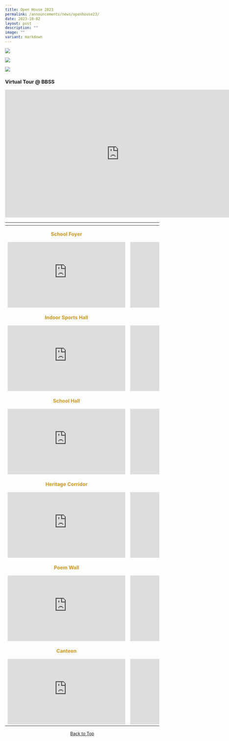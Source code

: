 ```yaml
---
title: Open House 2023
permalink: /announcements/news/openhouse23/
date: 2023-10-02
layout: post
description: ""
image: ""
variant: markdown
---
```

![](/images/2023_open%20house%20banner_29092023.png)

![](/images/PAG_schedule.png)

![](/images/Sports_schedule.png)

<a id="top"></a>
### Virtual Tour @ BBSS

<iframe width="743" height="417" src="https://www.youtube.com/embed/C4eeYHPCv2A" title="BBSS 360 VR INTRODUCTION" frameborder="0" allow="accelerometer; autoplay; clipboard-write; encrypted-media; gyroscope; picture-in-picture" allowfullscreen=""></iframe>

<table>
<thead>
  <tr>
    <th></th>
    <th></th>
  </tr>
</thead>
<tbody>
  <tr>
    <td><p style="text-align: center; color: #cf961c"><b>School Foyer</b></p><iframe width="385" height="214" src="https://www.youtube.com/embed/B-iEMWrx1EA" title="BBSS School Foyer" frameborder="0" allow="accelerometer; autoplay; clipboard-write; encrypted-media; gyroscope; picture-in-picture" allowfullscreen=""></iframe></td>
    <td><p style="text-align: center; color: #cf961c"><b>Mural Painting</b></p><iframe width="385" height="214" src="https://www.youtube.com/embed/OmIjS2FfwiQ" title="BBSS School Mural Painting" frameborder="0" allow="accelerometer; autoplay; clipboard-write; encrypted-media; gyroscope; picture-in-picture" allowfullscreen=""></iframe></td>
  </tr>
  <tr>
    <td><p style="text-align: center; color: #cf961c"><b>Indoor Sports Hall</b></p><iframe width="385" height="214" src="https://www.youtube.com/embed/JdLCGbwGErQ" title="BBSS Indoor Sports Hall" frameborder="0" allow="accelerometer; autoplay; clipboard-write; encrypted-media; gyroscope; picture-in-picture" allowfullscreen=""></iframe></td>
    <td><p style="text-align: center; color: #cf961c"><b>Library</b></p><iframe width="385" height="214" src="https://www.youtube.com/embed/fViWbR0oyyQ" title="BBSS Library" frameborder="0" allow="accelerometer; autoplay; clipboard-write; encrypted-media; gyroscope; picture-in-picture" allowfullscreen=""></iframe></td>
  </tr>
	  <tr>
    <td><p style="text-align: center; color: #cf961c"><b> School Hall</b></p><iframe width="385" height="214" src="https://www.youtube.com/embed/uyDHfg9Pa6s" title="BBSS School Hall" frameborder="0" allow="accelerometer; autoplay; clipboard-write; encrypted-media; gyroscope; picture-in-picture" allowfullscreen=""></iframe></td>
    <td><p style="text-align: center; color: #cf961c"><b>Heritage Room</b></p><iframe width="385" height="214" src="https://www.youtube.com/embed/CjBqsFbhyEI" title="BBSS Heritage Room" frameborder="0" allow="accelerometer; autoplay; clipboard-write; encrypted-media; gyroscope; picture-in-picture" allowfullscreen=""></iframe></td>
  </tr>
  <tr>
    <td><p style="text-align: center; color: #cf961c"><b>Heritage Corridor</b></p><iframe width="385" height="214" src="https://www.youtube.com/embed/wvTeLWNsXto" title="BBSS Heritage Corridor" frameborder="0" allow="accelerometer; autoplay; clipboard-write; encrypted-media; gyroscope; picture-in-picture" allowfullscreen=""></iframe></td>
    <td><p style="text-align: center; color: #cf961c"><b>Music Centre</b></p><iframe width="385" height="214" src="https://www.youtube.com/embed/RHctoVDm7HI" title="BBSS Music Centre" frameborder="0" allow="accelerometer; autoplay; clipboard-write; encrypted-media; gyroscope; picture-in-picture" allowfullscreen=""></iframe></td>
  </tr>
	  <tr>
    <td><p style="text-align: center; color: #cf961c"><b>Poem Wall </b></p><iframe width="385" height="214" src="https://www.youtube.com/embed/eOoVCX47Dlc" title="BBSS Poem Wall" frameborder="0" allow="accelerometer; autoplay; clipboard-write; encrypted-media; gyroscope; picture-in-picture" allowfullscreen=""></iframe></td>
    <td><p style="text-align: center; color: #cf961c"><b>Broadcasting Room</b></p><iframe width="385" height="214" src="https://www.youtube.com/embed/RYvKuRrg_gk" title="BBSS Broadcasting Room" frameborder="0" allow="accelerometer; autoplay; clipboard-write; encrypted-media; gyroscope; picture-in-picture" allowfullscreen=""></iframe></td>
  </tr>
  <tr>
    <td><p style="text-align: center; color: #cf961c"><b>Canteen</b></p><iframe width="385" height="214" src="https://www.youtube.com/embed/wdLs2bsvtRQ" title="BBSS Canteen" frameborder="0" allow="accelerometer; autoplay; clipboard-write; encrypted-media; gyroscope; picture-in-picture" allowfullscreen=""></iframe></td>
    <td><p style="text-align: center; color: #cf961c"><b>Field</b></p><iframe width="385" height="214" src="https://www.youtube.com/embed/KfXUc8oNk6o" title="BBSS School Field" frameborder="0" allow="accelerometer; autoplay; clipboard-write; encrypted-media; gyroscope; picture-in-picture" allowfullscreen=""></iframe></td>
  </tr>
</tbody>
</table>

<center><a href="#top">Back to Top</a></center>